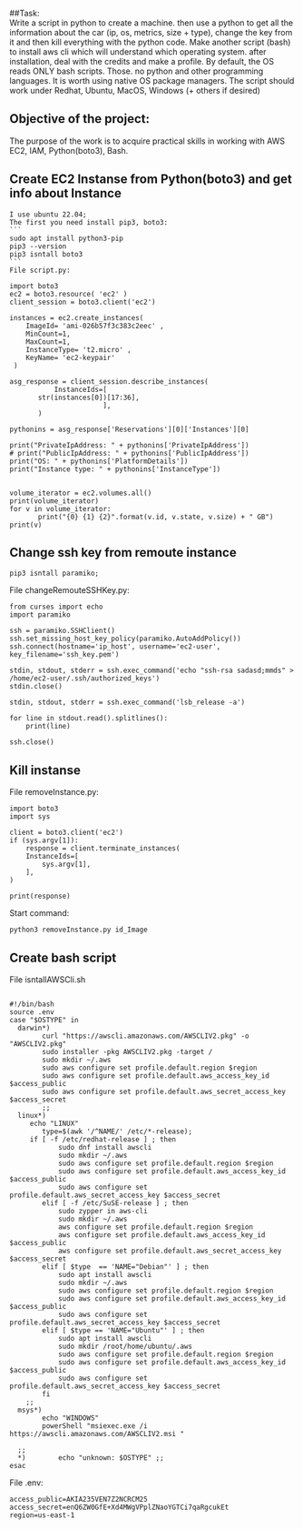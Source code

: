 ##Task: <br>
Write a script in python to create a machine. then use a python to get all the information about the car (ip, os, metrics, size + type), change the key from it and then kill everything with the python code.
Make another script (bash) to install aws cli which will understand which operating system. after installation, deal with the credits and make a profile. By default, the OS reads ONLY bash scripts. Those. no python and other programming languages. It is worth using native OS package managers. The script should work under Redhat, Ubuntu, MacOS, Windows (+ others if desired) <br>

 ## Objective of the project: <br>
 The purpose of the work is to acquire practical skills in working with AWS EC2, IAM, Python(boto3), Bash.  <br>

 ## Create EC2 Instanse from Python(boto3) and get info about Instance
    I use ubuntu 22.04;
    The first you need install pip3, boto3:
    ```
    sudo apt install python3-pip
    pip3 --version
    pip3 isntall boto3
    ```
    File script.py:
 ```
import boto3 
ec2 = boto3.resource( 'ec2' )
client_session = boto3.client('ec2')

instances = ec2.create_instances( 
     ImageId= 'ami-026b57f3c383c2eec' , 
     MinCount=1, 
     MaxCount=1, 
     InstanceType= 't2.micro' , 
     KeyName= 'ec2-keypair'
  )

asg_response = client_session.describe_instances(
            InstanceIds=[
        str(instances[0])[17:36],
                        ],
        )

pythonins = asg_response['Reservations'][0]['Instances'][0]

print("PrivateIpAddress: " + pythonins['PrivateIpAddress'])
# print("PublicIpAddress: " + pythonins['PublicIpAddress'])
print("OS: " + pythonins['PlatformDetails'])
print("Instance type: " + pythonins['InstanceType'])


volume_iterator = ec2.volumes.all()
print(volume_iterator)
for v in volume_iterator:
        print("{0} {1} {2}".format(v.id, v.state, v.size) + " GB")
print(v)
 ```

 ## Change ssh key from remoute instance
```
pip3 isntall paramiko;
```
File changeRemouteSSHKey.py:
```
from curses import echo
import paramiko

ssh = paramiko.SSHClient()
ssh.set_missing_host_key_policy(paramiko.AutoAddPolicy())
ssh.connect(hostname='ip_host', username='ec2-user', key_filename='ssh_key.pem')

stdin, stdout, stderr = ssh.exec_command('echo "ssh-rsa sadasd;mmds" > /home/ec2-user/.ssh/authorized_keys')
stdin.close()

stdin, stdout, stderr = ssh.exec_command('lsb_release -a')

for line in stdout.read().splitlines():
    print(line)

ssh.close()
```

## Kill instanse
File removeInstance.py:
```
import boto3
import sys

client = boto3.client('ec2')
if (sys.argv[1]):
    response = client.terminate_instances(
    InstanceIds=[
        sys.argv[1],
    ],
)

print(response)
```
Start command: 

```
python3 removeInstance.py id_Image
```

## Create bash script
File isntallAWSCli.sh
```

#!/bin/bash
source .env
case "$OSTYPE" in
  darwin*)
        curl "https://awscli.amazonaws.com/AWSCLIV2.pkg" -o "AWSCLIV2.pkg"
        sudo installer -pkg AWSCLIV2.pkg -target /
        sudo mkdir ~/.aws
        sudo aws configure set profile.default.region $region
        sudo aws configure set profile.default.aws_access_key_id $access_public
        sudo aws configure set profile.default.aws_secret_access_key $access_secret
        ;;
  linux*)
     echo "LINUX"
        type=$(awk '/^NAME/' /etc/*-release);
     if [ -f /etc/redhat-release ] ; then
            sudo dnf install awscli
            sudo mkdir ~/.aws
            sudo aws configure set profile.default.region $region
            sudo aws configure set profile.default.aws_access_key_id $access_public
            sudo aws configure set profile.default.aws_secret_access_key $access_secret
        elif [ -f /etc/SuSE-release ] ; then
            sudo zypper in aws-cli
            sudo mkdir ~/.aws
            aws configure set profile.default.region $region
            aws configure set profile.default.aws_access_key_id  $access_public
            aws configure set profile.default.aws_secret_access_key $access_secret
        elif [ $type  == 'NAME="Debian"' ] ; then
            sudo apt install awscli
            sudo mkdir ~/.aws
            sudo aws configure set profile.default.region $region
            sudo aws configure set profile.default.aws_access_key_id $access_public
            sudo aws configure set profile.default.aws_secret_access_key $access_secret
        elif [ $type == 'NAME="Ubuntu"' ] ; then
            sudo apt install awscli
            sudo mkdir /root/home/ubuntu/.aws
            sudo aws configure set profile.default.region $region
            sudo aws configure set profile.default.aws_access_key_id $access_public
            sudo aws configure set profile.default.aws_secret_access_key $access_secret
        fi
    ;;
  msys*)
        echo "WINDOWS"
        powerShell "msiexec.exe /i https://awscli.amazonaws.com/AWSCLIV2.msi "

  ;;
  *)        echo "unknown: $OSTYPE" ;;
esac
```
File .env:
```
access_public=AKIA235VEN7Z2NCRCM25
access_secret=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
region=us-east-1
```
